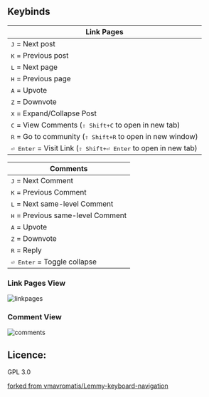 ## Keybinds

|                         Link Pages                                |
|----------------------------------------------------------------------|
| <kbd>J</kbd> = Next post                                |
| <kbd>K</kbd> = Previous post                          |
| <kbd>L</kbd> = Next page                  |
| <kbd>H</kbd> = Previous page                |
| <kbd>A</kbd> = Upvote                                                |
| <kbd>Z</kbd> = Downvote                                              |
| <kbd>X</kbd> = Expand/Collapse Post                                       |
| <kbd>C</kbd> = View Comments (<kbd>⇧ Shift+C</kbd> to open in new tab)  |
| <kbd>R</kbd> = Go to community (<kbd>⇧ Shift+R</kbd> to open in new window)                                                 |
| <kbd>⏎ Enter</kbd> = Visit Link (<kbd>⇧ Shift+⏎ Enter</kbd> to open in new tab)                                     |

|                         Comments                                 |
|----------------------------------------------------------------------|
| <kbd>J</kbd> = Next Comment                                 |
| <kbd>K</kbd> = Previous Comment                           |
| <kbd>L</kbd> = Next same-level Comment                    |
| <kbd>H</kbd> = Previous same-level Comment                |
| <kbd>A</kbd> = Upvote                                                |
| <kbd>Z</kbd> = Downvote                                              |
| <kbd>R</kbd> = Reply                                                 |
| <kbd>⏎ Enter</kbd> = Toggle collapse                                     |

### Link Pages View
![linkpages](https://github.com/InfinibyteF4/Lemmy-keyboard-navigation/assets/75824710/1717aca9-ccfe-4c21-a554-61875d791ebf)


### Comment View
![comments](https://github.com/InfinibyteF4/Lemmy-keyboard-navigation/assets/75824710/facf822c-7a83-4ce9-9768-ac955378a528)


## Licence: 
GPL 3.0

[forked from vmavromatis/Lemmy-keyboard-navigation](https://github.com/vmavromatis/Lemmy-keyboard-navigation)
